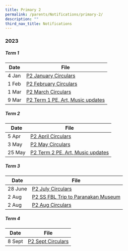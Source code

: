 ```yaml
---
title: Primary 2
permalink: /parents/Notifications/primary-2/
description: ""
third_nav_title: Notifications
---
```

### **2023**

##### Term 1

| Date| File | 
| -------- | -------- | 
|4 Jan|[P2 January Circulars](/files/Notification%202023/P2/rgps_n23_p2_003_p2%20january%20circulars.pdf)|
|1 Feb|[P2 February Circulars](/files/Notification%202023/P2/RGPS_N23_P2_004_P2%20February%20Circulars.pdf)|
|1 Mar|[P2 March Circulars](/files/Notification%202023/P2/RGPS_N23_P2_005_P2%20March%20Circulars.pdf)|
|9 Mar|[P2 Term 1 PE, Art, Music updates](/files/Notification%202023/P2/Term%201%20P2%20Update.pdf)|

##### Term 2

| Date| File | 
| -------- | -------- | 
|5 Apr|[P2 April Circulars](/files/Notification%202023/P2/rgps_n23_p2_007_p2%20april%20circulars.pdf)|
|3 May|[P2 May Circulars](/files/Notification%202023/P2/rgps_n23_p2_008_p2%20may%20circulars.pdf)|
|25 May|[P2 Term 2 PE, Art, Music updates](/files/Notification%202023/P2/p2%20pam%20updates%20term%202.pdf)|

##### Term 3

| Date| File | 
| -------- | -------- | 
|28 June|[P2 July Circulars](/files/Notification%202023/P2/rgps_n23_p2_010.pdf)|
|2 Aug|[P2 SS FBL Trip to Paranakan Museum](/files/Notification%202023/P2/p2%20ss%20fbl%20to%20paranakan%20museum.pdf)|
|2 Aug|[P2 Aug Circulars](/files/Notification%202023/P2/rgps_n23_p2_012.pdf)|

##### Term 4

| Date| File | 
| -------- | -------- |
|8 Sept|[P2 Sept Circulars](/files/Notification%202023/P2/rgps_n23_p2_015.pdf)